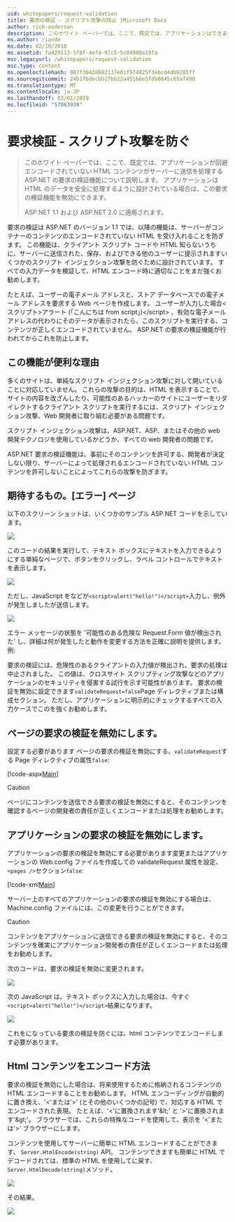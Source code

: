 ```yaml
---
uid: whitepapers/request-validation
title: 要求の検証 - スクリプト攻撃の防止 |Microsoft Docs
author: rick-anderson
description: このホワイト ペーパーでは、ここで、既定では、アプリケーションはできませんがエンコードされていない HTML コンテンツして処理する ASP.NET の要求の検証機能について説明しています.
ms.author: riande
ms.date: 02/10/2010
ms.assetid: fa429113-5f8f-4ef4-97c5-5c04900a19fa
msc.legacyurl: /whitepapers/request-validation
msc.type: content
ms.openlocfilehash: 087f30428602137e01f574825f3ebcd4db9285ff
ms.sourcegitcommit: 24b1f6decbb17bb22a45166e5fdb0845c65af498
ms.translationtype: MT
ms.contentlocale: ja-JP
ms.lasthandoff: 03/01/2019
ms.locfileid: "57063939"
---
```

<a name="request-validation---preventing-script-attacks"></a>要求検証 - スクリプト攻撃を防ぐ
====================
> このホワイト ペーパーでは、ここで、既定では、アプリケーションが回避エンコードされていない HTML コンテンツがサーバーに送信を処理する ASP.NET の要求の検証機能について説明します。 アプリケーションは HTML のデータを安全に処理するように設計されている場合は、この要求の検証機能を無効にできます。
> 
> ASP.NET 1.1 および ASP.NET 2.0 に適用されます。


要求の検証は ASP.NET のバージョン 1.1 では、以降の機能は、サーバーがコンテナーのコンテンツのエンコードされていない HTML を受け入れることを防ぎます。 この機能は、クライアント スクリプト コードや HTML 知らないうちに、サーバーに送信された、保存、およびできる他のユーザーに提示されますいくつかのスクリプト インジェクション攻撃を防ぐために設計されています。 すべての入力データを検証して、HTML エンコード時に適切なことをまだ強くお勧めします。

たとえば、ユーザーの電子メール アドレスと、ストア データベースでの電子メール アドレスを要求する Web ページを作成します。 ユーザーが入力した場合&lt;スクリプト&gt;アラート (「こんにちは from script」)&lt;/script&gt; 、有効な電子メール アドレスの代わりにそのデータが表示されたら、このスクリプトを実行する、コンテンツが正しくエンコードされていません。 ASP.NET の要求の検証機能が行われてからこれを防止します。

## <a name="why-this-feature-is-useful"></a>この機能が便利な理由

多くのサイトは、単純なスクリプト インジェクション攻撃に対して開いていることに対応していません。 これらの攻撃の目的は、HTML を表示することで、サイトの内容を改ざんしたり、可能性のあるハッカーのサイトにユーザーをリダイレクトするクライアント スクリプトを実行するには、スクリプト インジェクション攻撃、Web 開発者に取り組む必要がある問題です。

スクリプト インジェクション攻撃は、ASP.NET、ASP、またはその他の web 開発テクノロジを使用しているかどうか、すべての web 開発者の問題です。

ASP.NET 要求の検証機能は、事前にそのコンテンツを許可する、開発者が決定しない限り、サーバーによって処理されるエンコードされていない HTML コンテンツを許可しないことによってこれらの攻撃を防ぎます。

## <a name="what-to-expect-error-page"></a>期待するもの。[エラー] ページ

以下のスクリーン ショットは、いくつかのサンプル ASP.NET コードを示しています。

![](request-validation/_static/image1.png)

このコードの結果を実行して、テキスト ボックスにテキストを入力できるようにする単純なページで、ボタンをクリックし、ラベル コントロールでテキストを表示します。

![](request-validation/_static/image2.png)

ただし、JavaScript をなどが`<script>alert("hello!")</script>`入力し、例外が発生しましたが送信します。

![](request-validation/_static/image3.png)

エラー メッセージの状態を '可能性のある危険な Request.Form 値が検出された' し、詳細は何が発生したと動作を変更する方法を正確に説明を提供します。 例:

要求の検証には、危険性のあるクライアントの入力値が検出され、要求の処理は中止されました。 この値は、クロスサイト スクリプティング攻撃などのアプリケーションのセキュリティを侵害する試行を示す可能性があります。 要求の検証を無効に設定できます`validateRequest=false`Page ディレクティブまたは構成セクション。 ただし、アプリケーションに明示的にチェックするすべての入力ケースでこのを強くお勧めします。

## <a name="disabling-request-validation-on-a-page"></a>ページの要求の検証を無効にします。

設定する必要があります ページの要求の検証を無効にする、`validateRequest`する Page ディレクティブの属性`false`:

[!code-aspx[Main](request-validation/samples/sample1.aspx)]

> [!CAUTION]
> ページにコンテンツを送信できる要求の検証を無効にすると、そのコンテンツを確認するページの開発者の責任が正しくエンコードまたは処理をお勧めします。

## <a name="disabling-request-validation-for-your-application"></a>アプリケーションの要求の検証を無効にします。

アプリケーションの要求の検証を無効にする必要があります変更またはアプリケーションの Web.config ファイルを作成しての validateRequest 属性を設定、`<pages />`セクション`false`:

[!code-xml[Main](request-validation/samples/sample2.xml)]

サーバー上のすべてのアプリケーションの要求の検証を無効にする場合は、Machine.config ファイルには、この変更を行うことができます。

> [!CAUTION]
> コンテンツをアプリケーションに送信できる要求の検証を無効にすると、そのコンテンツを確実にアプリケーション開発者の責任が正しくエンコードまたは処理をお勧めします。

次のコードは、要求の検証を無効に変更されます。

![](request-validation/_static/image4.png)

次の JavaScript は、テキスト ボックスに入力した場合は、今すぐ`<script>alert("hello!")</script>`結果になります。

![](request-validation/_static/image5.png)

これをになっている要求の検証を防ぐには、html コンテンツでエンコードします必要があります。

## <a name="how-to-html-encode-content"></a>Html コンテンツをエンコード方法

要求の検証を無効にした場合は、将来使用するために格納されるコンテンツの HTML エンコードすることをお勧めします。 HTML エンコーディングが自動的に置き換え、'&lt;'または'&gt;' (とその他のいくつかの記号) で、対応する HTML でエンコードされた表現。 たとえば、'&lt;'に置換されます'&amp;lt;' と '&gt;'に置換されます'&amp;gt;'。 ブラウザーでは、これらの特殊なコードを使用して、表示を '&lt;'または'&gt;' ブラウザーにします。

コンテンツを使用してサーバーに簡単に HTML エンコードすることができます、 `Server.HtmlEncode(string)` API。 コンテンツできますも簡単に HTML でデコードされては、標準の HTML を使用してに戻す、`Server.HtmlDecode(string)`メソッド。

![](request-validation/_static/image6.png)

その結果。

![](request-validation/_static/image7.png)
